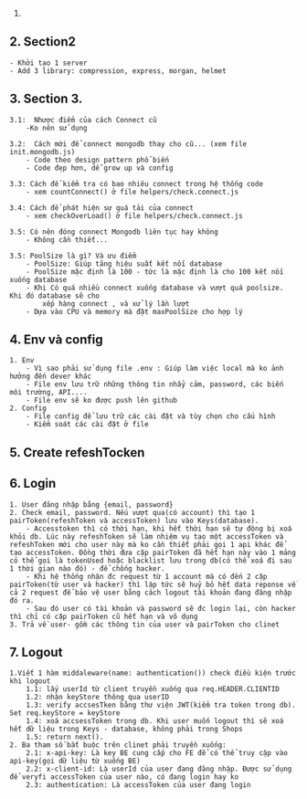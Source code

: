 <!-- @format -->

1.

## 2. Section2

    - Khởi tạo 1 server
    - Add 3 library: compression, express, morgan, helmet

## 3. Section 3.

    3.1:  Nhược điểm của cách Connect cũ
        -Ko nên sử dụng

    3.2:  Cách mới để connect mongodb thay cho cũ... (xem file init.mongodb.js)
        - Code theo design pattern phổ biến
        - Code đẹp hơn, dễ grow up và config

    3.3: Cách để kiểm tra có bao nhiêu connect trong hệ thống code
        - xem countConnect() ở file helpers/check.connect.js

    3.4: Cách để phát hiện sự quá tải của connect
        - xem checkOverLoad() ở file helpers/check.connect.js

    3.5: Có nên đóng connect Mongodb liên tục hay không
        - Không cần thiết...

    3.5: PoolSize là gì? Và ưu điểm
        - PoolSize: Giúp tăng hiệu suất kết nối database
        - PoolSize mặc định là 100 - tức là mặc định là cho 100 kết nối xuống database
        - Khi Có quá nhiều connect xuống database và vượt quá poolsize. Khi đó database sẽ cho
            xếp hàng connect , và xử lý lần lượt
        - Dựa vào CPU và memory mà đặt maxPoolSize cho hợp lý

## 4. Env và config

    1. Env
        - Vì sao phải sử dụng file .env : Giúp làm việc local mà ko ảnh hưởng đến dever khác
        - File env lưu trữ những thông tin nhẩy cảm, password, các biến môi trường, API....
        - File env sẽ ko được push lên github
    2. Config
        - File config để lưu trữ các cài đặt và tùy chọn cho cấu hình
        - Kiểm soát các cài đặt ở file

## 5. Create refeshTocken

## 6. Login

    1. User đăng nhập bằng {email, password}
    2. Check email, password. Nếu vượt qua(có account) thì tạo 1 pairToken(refeshToken và accessToken) lưu vào Keys(database).
        - Accesstoken thì có thời hạn, khi hết thời hạn sẽ tự động bị xoá khỏi db. Lúc này refeshToken sẽ làm nhiệm vụ tạo một accessToken và refeshToken mới cho user này mà ko cần thiết phải gọi 1 api khác để tạo accessToken. Đồng thời đưa cặp pairToken đã hết hạn này vào 1 mảng có thể gọi là tokenUsed hoặc blacklist lưu trong db(có thể xoá đi sau 1 thời gian nào đó) - để chống hacker.
        - Khi hệ thống nhận đc request từ 1 account mà có đến 2 cặp pairToken(từ user và hacker) thì lập tức sẽ huỷ bỏ hết data reponse về cả 2 request để bảo vệ user bằng cách logout tài khoản đang đăng nhập đó ra.
        - Sau đó user có tài khoản và password sẽ đc login lại, còn hacker thì chỉ có cặp pairToken cũ hết hạn và vô dụng
    3. Trả về user- gồm các thông tin của user và pairToken cho clinet

## 7. Logout

    1.Viết 1 hàm middaleware(name: authentication()) check điều kiện trước khi logout
        1.1: lấy userId từ client truyền xuống qua req.HEADER.CLIENTID
        1.2: nhận keyStore thông qua userID
        1.3: verify accsesTken bằng thư viện JWT(kiểm tra token trong db). Set req.keyStore = keyStore
        1.4: xoá accsessToken trong db. Khi user muốn logout thì sẽ xoá hết dữ liệu trong Keys - database, không phải trong Shops
        1.5: return next().
    2. Ba tham số bắt buộc trên clinet phải truyền xuống:
        2.1: x-api-key: Là key BE cung cấp cho FE để có thể truy cập vào api-key(gọi dữ liệu từ xuống BE)
        2.2: x-client-id: Là userId của user đang đăng nhập. Được sử dụng để veryfi accessToken của user nào, có đang login hay ko
        2.3: authentication: Là accessToken của user đang login
